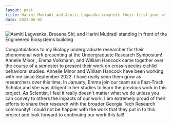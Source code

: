 ```yaml
---
layout: post
title: Harini Mudradi and Asmiti Lagwanka complete their first year of Bioinformatics MS
date: 2023-06-02
---
```


  <img src="/website/images/hariniasmita.jpeg" alt="Asmiti Lagwanka, Breeana Shi, and Harini Mudradi standing in front of the Engineered Biosystems building">   
 
<p>
 Congratulations to my Biology undergraduate researcher for their phenomenal work presenting at the Undergraduate Research Symposium! Annelie Minor , Emma Volkmann, and William Hancock came together over the course of a semester to present their work on cross-species cichlid behavioral studies. Annelie Minor and William Hancock have been working with me since September 2022. I have really seen them grow as researchers over this time. In January, Emma join our team as a Fast-Track Scholar and she was diligent in her studies to learn the previous work in this project. As Scientist, I feel it really doesn't matter what we do unless you can convey to others the impacts of our work. I am extremely proud of their efforts to share their research with the broader Georgia Tech Research community!
I could not be happier with the work that they put in to this project and look forward to continuing our work this fall!
</p>
